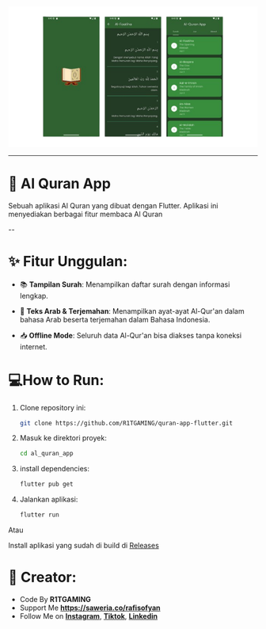 <p align="center">
  <img src="https://github.com/R1TGAMING/quran-app-flutter/blob/main/assets/github_preview.png?raw=true"
alt="Logo" width="600" />
</p>

<hr>

# 📖 Al Quran App

Sebuah aplikasi Al Quran yang dibuat dengan Flutter. Aplikasi ini menyediakan berbagai fitur membaca Al Quran

--

# ✨ Fitur Unggulan:

- 📚 **Tampilan Surah**: Menampilkan daftar surah dengan informasi lengkap.

- 📖 **Teks Arab & Terjemahan**: Menampilkan ayat-ayat Al-Qur'an dalam bahasa Arab beserta terjemahan dalam Bahasa Indonesia.

- 📥 **Offline Mode**: Seluruh data Al-Qur'an bisa diakses tanpa koneksi internet.

# 💻How to Run:

1. Clone repository ini:

   ```bash
   git clone https://github.com/R1TGAMING/quran-app-flutter.git
   ```

2. Masuk ke direktori proyek:

   ```bash
   cd al_quran_app
   ```

3. install dependencies:

   ```bash
   flutter pub get
   ```

4. Jalankan aplikasi:

   ```bash
   flutter run
   ```

Atau

Install aplikasi yang sudah di build di [Releases](https://github.com/R1TGAMING/quran-app-flutter/releases)

# 👾 Creator:

- Code By **R1TGAMING**
- Support Me **https://saweria.co/rafisofyan**
- Follow Me on **[Instagram](https://www.instagram.com/ipigemink?utm_source=ig_web_button_share_sheet&igsh=azJxNWdqaHY4MG55)**, **[Tiktok](https://www.tiktok.com/@ipidev?is_from_webapp=1&sender_device=pc)**, **[Linkedin](https://www.linkedin.com/in/rafi-sofyan-triyanto-1b66b131b)**
